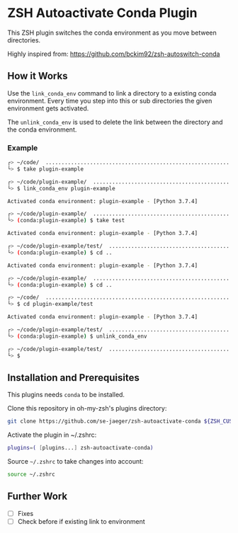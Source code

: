 # ZSH Autoactivate Conda Plugin

This ZSH plugin switches the conda environment as you move between directories.

Highly inspired from: https://github.com/bckim92/zsh-autoswitch-conda


## How it Works

Use the `link_conda_env` command to link a directory to a existing conda environment. Every time you step into this or sub directories the given environment gets activated.

The `unlink_conda_env` is used to delete the link between the directory and the conda environment.

### Example

```bash
┌> ~/code/  ............................................................... [1:12:10] <┐
└> $ take plugin-example                                                   ¯\_(ツ)_/¯ <┘

┌> ~/code/plugin-example/  ................................................ [1:12:12] <┐
└> $ link_conda_env plugin-example                                         ¯\_(ツ)_/¯ <┘

Activated conda environment: plugin-example - [Python 3.7.4]

┌> ~/code/plugin-example/  ................................................ [1:15:01] <┐
└> (conda:plugin-example) $ take test                                      ¯\_(ツ)_/¯ <┘

Activated conda environment: plugin-example - [Python 3.7.4]

┌> ~/code/plugin-example/test/  ........................................... [1:15:34] <┐
└> (conda:plugin-example) $ cd ..                                          ¯\_(ツ)_/¯ <┘

Activated conda environment: plugin-example - [Python 3.7.4]

┌> ~/code/plugin-example/  ................................................ [1:15:38] <┐
└> (conda:plugin-example) $ cd ..                                          ¯\_(ツ)_/¯ <┘

┌> ~/code/  ............................................................... [1:15:39] <┐
└> $ cd plugin-example/test                                                ¯\_(ツ)_/¯ <┘

Activated conda environment: plugin-example - [Python 3.7.4]

┌> ~/code/plugin-example/test/  ........................................... [1:15:52] <┐
└> (conda:plugin-example) $ unlink_conda_env                               ¯\_(ツ)_/¯ <┘

┌> ~/code/plugin-example/test/  ........................................... [1:36:32] <┐
└> $                                                                       ¯\_(ツ)_/¯ <┘
```

## Installation and Prerequisites

This plugins needs `conda` to be installed.

Clone this repository in oh-my-zsh's plugins directory:

```bash
git clone https://github.com/se-jaeger/zsh-autoactivate-conda ${ZSH_CUSTOM:-~/.oh-my-zsh/custom}/plugins/zsh-autoactivate-conda
```

Activate the plugin in ~/.zshrc:

```bash
plugins=( [plugins...] zsh-autoactivate-conda)
```

Source `~/.zshrc` to take changes into account:

```bash
source ~/.zshrc
```

## Further Work

- [ ] Fixes
- [ ] Check before if existing link to environment